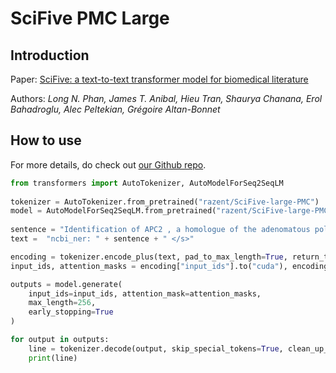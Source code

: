 # SciFive PMC Large

## Introduction
Paper: [SciFive: a text-to-text transformer model for biomedical literature](https://arxiv.org/abs/2106.03598)

Authors: _Long N. Phan, James T. Anibal, Hieu Tran, Shaurya Chanana, Erol Bahadroglu, Alec Peltekian, Grégoire Altan-Bonnet_

## How to use
For more details, do check out [our Github repo](https://github.com/justinphan3110/SciFive). 
```python
from transformers import AutoTokenizer, AutoModelForSeq2SeqLM
​
tokenizer = AutoTokenizer.from_pretrained("razent/SciFive-large-PMC")  
model = AutoModelForSeq2SeqLM.from_pretrained("razent/SciFive-large-PMC")
​
sentence = "Identification of APC2 , a homologue of the adenomatous polyposis coli tumour suppressor ."
text =  "ncbi_ner: " + sentence + " </s>"

encoding = tokenizer.encode_plus(text, pad_to_max_length=True, return_tensors="pt")
input_ids, attention_masks = encoding["input_ids"].to("cuda"), encoding["attention_mask"].to("cuda")

outputs = model.generate(
    input_ids=input_ids, attention_mask=attention_masks,
    max_length=256,
    early_stopping=True
)

for output in outputs:
    line = tokenizer.decode(output, skip_special_tokens=True, clean_up_tokenization_spaces=True)
    print(line)
```